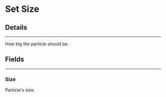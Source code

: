 # Set Size

## Details

---

How big the particle should be.

## Fields

---

### Size

Particle's size.
